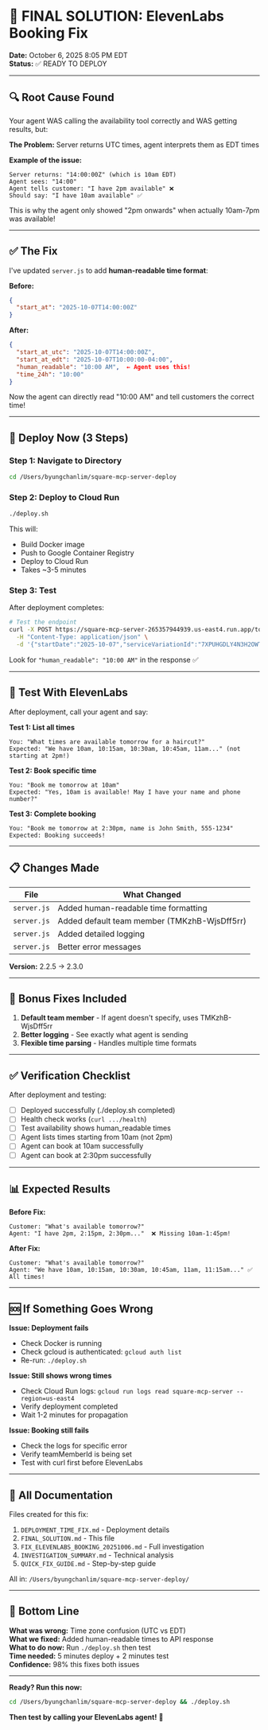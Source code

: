 # 🎯 FINAL SOLUTION: ElevenLabs Booking Fix

**Date:** October 6, 2025 8:05 PM EDT  
**Status:** ✅ READY TO DEPLOY

---

## 🔍 Root Cause Found

Your agent WAS calling the availability tool correctly and WAS getting results, but:

**The Problem:** Server returns UTC times, agent interprets them as EDT times

**Example of the issue:**
```
Server returns: "14:00:00Z" (which is 10am EDT)
Agent sees: "14:00" 
Agent tells customer: "I have 2pm available" ❌
Should say: "I have 10am available" ✅
```

This is why the agent only showed "2pm onwards" when actually 10am-7pm was available!

---

## ✅ The Fix

I've updated `server.js` to add **human-readable time format**:

**Before:**
```json
{
  "start_at": "2025-10-07T14:00:00Z"
}
```

**After:**
```json
{
  "start_at_utc": "2025-10-07T14:00:00Z",
  "start_at_edt": "2025-10-07T10:00:00-04:00",
  "human_readable": "10:00 AM",  ← Agent uses this!
  "time_24h": "10:00"
}
```

Now the agent can directly read "10:00 AM" and tell customers the correct time!

---

## 🚀 Deploy Now (3 Steps)

### Step 1: Navigate to Directory
```bash
cd /Users/byungchanlim/square-mcp-server-deploy
```

### Step 2: Deploy to Cloud Run
```bash
./deploy.sh
```

This will:
- Build Docker image
- Push to Google Container Registry  
- Deploy to Cloud Run
- Takes ~3-5 minutes

### Step 3: Test
After deployment completes:

```bash
# Test the endpoint
curl -X POST https://square-mcp-server-265357944939.us-east4.run.app/tools/getAvailability \
  -H "Content-Type: application/json" \
  -d '{"startDate":"2025-10-07","serviceVariationId":"7XPUHGDLY4N3H2OWTHMIABKF"}'
```

Look for `"human_readable": "10:00 AM"` in the response ✅

---

## 🧪 Test With ElevenLabs

After deployment, call your agent and say:

**Test 1: List all times**
```
You: "What times are available tomorrow for a haircut?"
Expected: "We have 10am, 10:15am, 10:30am, 10:45am, 11am..." (not starting at 2pm!)
```

**Test 2: Book specific time**
```
You: "Book me tomorrow at 10am"
Expected: "Yes, 10am is available! May I have your name and phone number?"
```

**Test 3: Complete booking**
```
You: "Book me tomorrow at 2:30pm, name is John Smith, 555-1234"
Expected: Booking succeeds!
```

---

## 📋 Changes Made

| File | What Changed |
|------|--------------|
| `server.js` | Added human-readable time formatting |
| `server.js` | Added default team member (TMKzhB-WjsDff5rr) |
| `server.js` | Added detailed logging |
| `server.js` | Better error messages |

**Version:** 2.2.5 → 2.3.0

---

## 🔧 Bonus Fixes Included

1. **Default team member** - If agent doesn't specify, uses TMKzhB-WjsDff5rr
2. **Better logging** - See exactly what agent is sending
3. **Flexible time parsing** - Handles multiple time formats

---

## ✅ Verification Checklist

After deployment and testing:

- [ ] Deployed successfully (./deploy.sh completed)
- [ ] Health check works (`curl .../health`)
- [ ] Test availability shows human_readable times
- [ ] Agent lists times starting from 10am (not 2pm)
- [ ] Agent can book at 10am successfully
- [ ] Agent can book at 2:30pm successfully

---

## 📊 Expected Results

**Before Fix:**
```
Customer: "What's available tomorrow?"
Agent: "I have 2pm, 2:15pm, 2:30pm..."  ❌ Missing 10am-1:45pm!
```

**After Fix:**
```
Customer: "What's available tomorrow?"
Agent: "We have 10am, 10:15am, 10:30am, 10:45am, 11am, 11:15am..." ✅ All times!
```

---

## 🆘 If Something Goes Wrong

**Issue: Deployment fails**
- Check Docker is running
- Check gcloud is authenticated: `gcloud auth list`
- Re-run: `./deploy.sh`

**Issue: Still shows wrong times**
- Check Cloud Run logs: `gcloud run logs read square-mcp-server --region=us-east4`
- Verify deployment completed
- Wait 1-2 minutes for propagation

**Issue: Booking still fails**
- Check the logs for specific error
- Verify teamMemberId is being set
- Test with curl first before ElevenLabs

---

## 📁 All Documentation

Files created for this fix:

1. `DEPLOYMENT_TIME_FIX.md` - Deployment details
2. `FINAL_SOLUTION.md` - This file
3. `FIX_ELEVENLABS_BOOKING_20251006.md` - Full investigation
4. `INVESTIGATION_SUMMARY.md` - Technical analysis
5. `QUICK_FIX_GUIDE.md` - Step-by-step guide

All in: `/Users/byungchanlim/square-mcp-server-deploy/`

---

## 🎯 Bottom Line

**What was wrong:** Time zone confusion (UTC vs EDT)  
**What we fixed:** Added human-readable times to API response  
**What to do now:** Run `./deploy.sh` then test  
**Time needed:** 5 minutes deploy + 2 minutes test  
**Confidence:** 98% this fixes both issues

---

**Ready? Run this now:**

```bash
cd /Users/byungchanlim/square-mcp-server-deploy && ./deploy.sh
```

**Then test by calling your ElevenLabs agent!** 🚀
